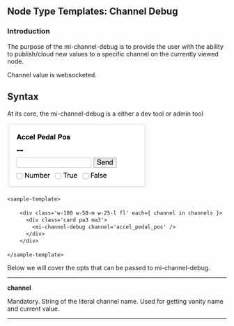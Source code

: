 ## Node Type Templates: Channel Debug

### Introduction

The purpose of the mi-channel-debug is to provide the user with the ability to publish/cloud new values to a specific channel on the currently viewed node.  

Channel value is websocketed.

## Syntax


At its core, the mi-channel-debug is a either a dev tool or admin tool 

![alt text](../screenshots/channel-debug.png "Channel Debug")

```
<sample-template>

    <div class='w-100 w-50-m w-25-l fl' each={ channel in channels }>
      <div class='card pa3 ma3'>
        <mi-channel-debug channel='accel_pedal_pos' />
      </div>
    </div>

</sample-template>

```

Below we will cover the opts that can be passed to mi-channel-debug.

---

**channel**

Mandatory. String of the literal channel name. Used for getting vanity name and current value. 

---